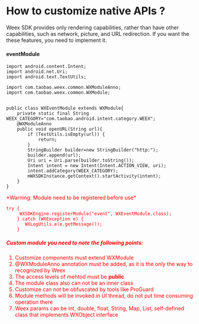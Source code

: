 # How to customize native APIs ?

Weex SDK provides only rendering capabilities, rather than have other capabilities, such as network, picture, and URL redirection. If you want the these features, you need to implement it.

#### eventModule

```
import android.content.Intent;
import android.net.Uri;
import android.text.TextUtils;

import com.taobao.weex.common.WXModuleAnno;
import com.taobao.weex.common.WXModule;


public class WXEventModule extends WXModule{
	private static final String WEEX_CATEGORY="com.taobao.android.intent.category.WEEX";
	@WXModuleAnno
	public void openURL(String url){
		if (TextUtils.isEmpty(url)) {
			return;
		}
		StringBuilder builder=new StringBuilder("http:");
		builder.append(url);
		Uri uri = Uri.parse(builder.toString());
        Intent intent = new Intent(Intent.ACTION_VIEW, uri);
		intent.addCategory(WEEX_CATEGORY);
        mWXSDKInstance.getContext().startActivity(intent);
	}
}

```
<font color="red">
*Warning: Module need to be registered before use*  

```
try {
	 WXSDKEngine.registerModule("event", WXEventModule.class);
	} catch (WXException e) {
	   WXLogUtils.e(e.getMessage());
	}
```

##### <font color="red">  Custom module you need to note the following points:
1. Customize components must extend WXModule  
2. @WXModuleAnno annotation must be added, as it is the only the way to recognized by Weex  
3. The access levels of mehtod must be **public**  
4. The module class also can not be an inner class  
5. Customize can not be obfuscated by tools like ProGuard
6. Module methods will be invoked in UI thread, do not put time consuming operation there
7. Weex params can be int, double, float, String, Map, List, self-defined class that implements WXObject interface
